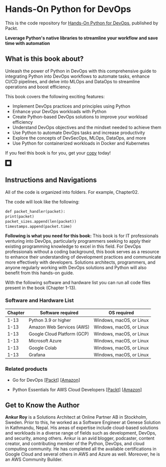 # Hands-On Python for DevOps

<a href="https://www.packtpub.com/product/hands-on-python-for-devops/9781835081167?utm_source=github&utm_medium=repository&utm_campaign=9781835081167"><img src="https://content.packt.com/B21320/cover_image_small.jpg" alt="" height="256px" align="right"></a>

This is the code repository for [Hands-On Python for DevOps](https://www.packtpub.com/product/hands-on-python-for-devops/9781835081167?utm_source=github&utm_medium=repository&utm_campaign=9781835081167), published by Packt.

**Leverage Python's native libraries to streamline your workflow and save time with automation**

## What is this book about?
Unleash the power of Python in DevOps with this comprehensive guide to integrating Python into DevOps workflows to automate tasks, enhance CI/CD pipelines, and delve into MLOps and DataOps to streamline operations and boost efficiency.

This book covers the following exciting features:
* Implement DevOps practices and principles using Python
* Enhance your DevOps workloads with Python
* Create Python-based DevOps solutions to improve your workload efficiency
* Understand DevOps objectives and the mindset needed to achieve them
* Use Python to automate DevOps tasks and increase productivity
* Explore the concepts of DevSecOps, MLOps, DataOps, and more
* Use Python for containerized workloads in Docker and Kubernetes

If you feel this book is for you, get your [copy](https://www.amazon.com/dp/1835081169) today!

<a href="https://www.packtpub.com/?utm_source=github&utm_medium=banner&utm_campaign=GitHubBanner"><img src="https://raw.githubusercontent.com/PacktPublishing/GitHub/master/GitHub.png" 
alt="https://www.packtpub.com/" border="5" /></a>

## Instructions and Navigations
All of the code is organized into folders. For example, Chapter02.

The code will look like the following:
```
def packet_handler(packet):
print(packet)
packet_sizes.append(len(packet))
timestamps.append(packet.time)
```

**Following is what you need for this book:**
This book is for IT professionals venturing into DevOps, particularly programmers seeking to apply their existing programming knowledge to excel in this field. For DevOps professionals without a coding background, this book serves as a resource to enhance their understanding of development practices and communicate more effectively with developers. Solutions architects, programmers, and anyone regularly working with DevOps solutions and Python will also benefit from this hands-on guide.

With the following software and hardware list you can run all code files present in the book (Chapter 1-13).
### Software and Hardware List
| Chapter | Software required | OS required |
| -------- | ------------------------------------ | ----------------------------------- |
| 1-13 | Python 3.9 or higher | Windows, macOS, or Linux |
| 1-13 | Amazon Web Services (AWS) | Windows, macOS, or Linux |
| 1-13 | Google Cloud Platform (GCP) | Windows, macOS, or Linux |
| 1-13 | Microsoft Azure | Windows, macOS, or Linux |
| 1-13 | Google Colab | Windows, macOS, or Linux |
| 1-13 | Grafana | Windows, macOS, or Linux |



### Related products
* Go for DevOps [[Packt]](https://www.packtpub.com/product/go-for-devops/9781801818896?utm_source=github&utm_medium=repository&utm_campaign=9781801818896) [[Amazon]](https://www.amazon.com/dp/1801818894)

* Python Essentials for AWS Cloud Developers [[Packt]](https://www.packtpub.com/product/python-essentials-for-aws-cloud-developers/9781804610060?utm_source=github&utm_medium=repository&utm_campaign=9781804610060) [[Amazon]](https://www.amazon.com/dp/1804610062)

## Get to Know the Author
**Ankur Roy**
is a Solutions Architect at Online Partner AB in Stockholm, Sweden. Prior to this, he worked as a Software Engineer at Genese Solution in Kathmandu, Nepal. His areas of expertise include cloud-based solutions and workloads in a diverse range of fields such as development, DevOps, and security, among others. Ankur is an avid blogger, podcaster, content creator, and contributing member of the Python, DevOps, and cloud computing community. He has completed all the available certifications in Google Cloud and several others in AWS and Azure as well. Moreover, he is an AWS Community Builder.

